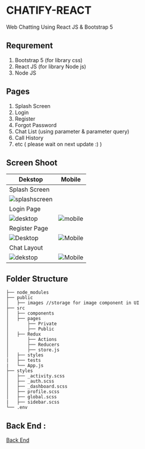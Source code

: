 # CHATIFY-REACT
Web Chatting Using React JS & Bootstrap 5

## Requrement
1. Bootstrap 5 (for library css)
2. React JS (for library Node js)
3. Node JS

## Pages
1. Splash Screen
2. Login
3. Register
4. Forgot Password
5. Chat List (using parameter & parameter query)
6. Call History
7. etc ( please wait on next update :) )

## Screen Shoot

|Dekstop|Mobile|
|-|-|
|Splash Screen||
|![splashscreen](https://user-images.githubusercontent.com/49930719/121776617-0f892800-cbb8-11eb-8c27-b3267a647079.PNG)||
|Login Page||
|![desktop](https://user-images.githubusercontent.com/49930719/121776641-30ea1400-cbb8-11eb-8e50-8dcca158c455.PNG)|![mobile](https://user-images.githubusercontent.com/49930719/121776647-3f383000-cbb8-11eb-932a-aa3207cbdc7e.PNG)|
|Register Page||
|![Desktop](https://user-images.githubusercontent.com/49930719/121776732-b8378780-cbb8-11eb-84d3-95580ffdffb7.PNG)|![Mobile](https://user-images.githubusercontent.com/49930719/121776759-d9987380-cbb8-11eb-876c-c566050796a3.PNG)|
|Chat Layout||
|![dekstop](https://user-images.githubusercontent.com/49930719/121776664-5aa33b00-cbb8-11eb-844a-7f070145a2a0.PNG)|![Mobile](https://user-images.githubusercontent.com/49930719/121776678-73abec00-cbb8-11eb-8c58-e9e3c4fd82de.PNG)|

## Folder Structure

    ├── node_modules             
    ├── public
    │   ├── images //storage for image component in UI
    ├── src
    │   ├── components             
    │   ├── pages   
    │       ├── Private
    │       ├── Public
    │   ├── Redux   
    │       ├── Actions
    │       ├── Reducers
    │       ├── store.js
    │   ├── styles
    |   ├── tests  
    |   └── App.js
    ├── styles
    │   ├── _activity.scss            
    │   ├── _auth.scss
    │   ├── _dashboard.scss
    │   ├── profile.scss            
    │   ├── global.scss
    |   ├── sidebar.scss
    └── .env
    
## Back End :
[Back End](https://github.com/irvanswan/chatify-backend)
